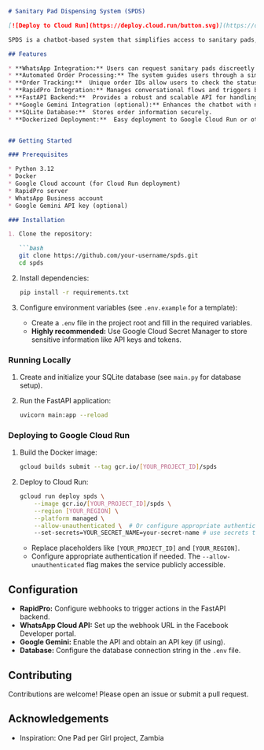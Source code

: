 ```markdown
# Sanitary Pad Dispensing System (SPDS)

[![Deploy to Cloud Run](https://deploy.cloud.run/button.svg)](https://deploy.cloud.run)

SPDS is a chatbot-based system that simplifies access to sanitary pads, particularly in resource-limited communities. Inspired by the "One Pad per Girl" project in Zambia, SPDS leverages technology to provide a discreet, efficient, and scalable solution for managing menstrual hygiene.

## Features

* **WhatsApp Integration:** Users can request sanitary pads discreetly via WhatsApp.
* **Automated Order Processing:** The system guides users through a simple menu, collects necessary information, and processes orders efficiently.
* **Order Tracking:**  Unique order IDs allow users to check the status of their deliveries.
* **RapidPro Integration:** Manages conversational flows and triggers backend actions.
* **FastAPI Backend:**  Provides a robust and scalable API for handling requests and integrations.
* **Google Gemini Integration (optional):** Enhances the chatbot with natural language understanding and personalized recommendations.
* **SQLite Database:**  Stores order information securely.
* **Dockerized Deployment:**  Easy deployment to Google Cloud Run or other containerized environments.


## Getting Started

### Prerequisites

* Python 3.12
* Docker
* Google Cloud account (for Cloud Run deployment)
* RapidPro server
* WhatsApp Business account
* Google Gemini API key (optional)

### Installation

1. Clone the repository:

   ```bash
   git clone https://github.com/your-username/spds.git
   cd spds
   ```

2. Install dependencies:

   ```bash
   pip install -r requirements.txt
   ```

3. Configure environment variables (see `.env.example` for a template):

    - Create a `.env` file in the project root and fill in the required variables.
    - **Highly recommended:** Use Google Cloud Secret Manager to store sensitive information like API keys and tokens.


### Running Locally

1. Create and initialize your SQLite database (see `main.py` for database setup).
2. Run the FastAPI application:

    ```bash
    uvicorn main:app --reload 
    ```


### Deploying to Google Cloud Run

1. Build the Docker image:

    ```bash
    gcloud builds submit --tag gcr.io/[YOUR_PROJECT_ID]/spds
    ```

2. Deploy to Cloud Run:

    ```bash
    gcloud run deploy spds \
        --image gcr.io/[YOUR_PROJECT_ID]/spds \
        --region [YOUR_REGION] \
        --platform managed \
        --allow-unauthenticated \  # Or configure appropriate authentication.
        --set-secrets=YOUR_SECRET_NAME=your-secret-name # use secrets to manage api keys.
    ```
   
    *   Replace placeholders like `[YOUR_PROJECT_ID]` and `[YOUR_REGION]`.
    *   Configure appropriate authentication if needed.  The `--allow-unauthenticated` flag makes the service publicly accessible.


## Configuration

* **RapidPro:** Configure webhooks to trigger actions in the FastAPI backend.
* **WhatsApp Cloud API:** Set up the webhook URL in the Facebook Developer portal.
* **Google Gemini:** Enable the API and obtain an API key (if using).
* **Database:** Configure the database connection string in the `.env` file.



## Contributing

Contributions are welcome! Please open an issue or submit a pull request.


## Acknowledgements


* Inspiration: One Pad per Girl project, Zambia

